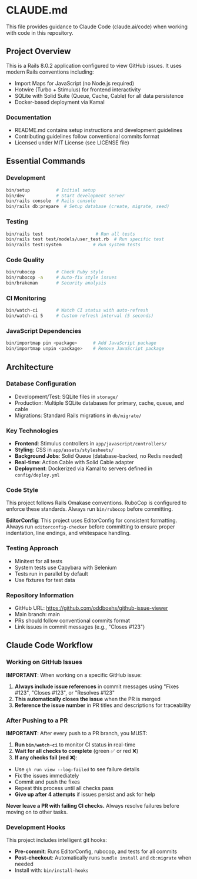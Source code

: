 # CLAUDE.md

This file provides guidance to Claude Code (claude.ai/code) when working with code in this repository.

## Project Overview

This is a Rails 8.0.2 application configured to view GitHub issues. It uses modern Rails conventions including:
- Import Maps for JavaScript (no Node.js required)
- Hotwire (Turbo + Stimulus) for frontend interactivity
- SQLite with Solid Suite (Queue, Cache, Cable) for all data persistence
- Docker-based deployment via Kamal

### Documentation
- README.md contains setup instructions and development guidelines
- Contributing guidelines follow conventional commits format
- Licensed under MIT License (see LICENSE file)

## Essential Commands

### Development
```bash
bin/setup          # Initial setup
bin/dev            # Start development server
bin/rails console  # Rails console
bin/rails db:prepare  # Setup database (create, migrate, seed)
```

### Testing
```bash
bin/rails test                    # Run all tests
bin/rails test test/models/user_test.rb  # Run specific test
bin/rails test:system            # Run system tests
```

### Code Quality
```bash
bin/rubocop        # Check Ruby style
bin/rubocop -a     # Auto-fix style issues
bin/brakeman       # Security analysis
```

### CI Monitoring
```bash
bin/watch-ci       # Watch CI status with auto-refresh
bin/watch-ci 5     # Custom refresh interval (5 seconds)
```

### JavaScript Dependencies
```bash
bin/importmap pin <package>      # Add JavaScript package
bin/importmap unpin <package>    # Remove JavaScript package
```

## Architecture

### Database Configuration
- Development/Test: SQLite files in `storage/`
- Production: Multiple SQLite databases for primary, cache, queue, and cable
- Migrations: Standard Rails migrations in `db/migrate/`

### Key Technologies
- **Frontend**: Stimulus controllers in `app/javascript/controllers/`
- **Styling**: CSS in `app/assets/stylesheets/`
- **Background Jobs**: Solid Queue (database-backed, no Redis needed)
- **Real-time**: Action Cable with Solid Cable adapter
- **Deployment**: Dockerized via Kamal to servers defined in `config/deploy.yml`

### Code Style
This project follows Rails Omakase conventions. RuboCop is configured to enforce these standards. Always run `bin/rubocop` before committing.

**EditorConfig**: This project uses EditorConfig for consistent formatting. Always run `editorconfig-checker` before committing to ensure proper indentation, line endings, and whitespace handling.

### Testing Approach
- Minitest for all tests
- System tests use Capybara with Selenium
- Tests run in parallel by default
- Use fixtures for test data

### Repository Information
- GitHub URL: https://github.com/oddboehs/github-issue-viewer
- Main branch: main
- PRs should follow conventional commits format
- Link issues in commit messages (e.g., "Closes #123")

## Claude Code Workflow

### Working on GitHub Issues
**IMPORTANT**: When working on a specific GitHub issue:

1. **Always include issue references** in commit messages using "Fixes #123", "Closes #123", or "Resolves #123"
2. **This automatically closes the issue** when the PR is merged
3. **Reference the issue number** in PR titles and descriptions for traceability

### After Pushing to a PR
**IMPORTANT**: After every push to a PR branch, you MUST:

1. **Run `bin/watch-ci`** to monitor CI status in real-time
2. **Wait for all checks to complete** (green ✅ or red ❌)
3. **If any checks fail (red ❌)**:
  - Use `gh run view --log-failed` to see failure details
  - Fix the issues immediately
  - Commit and push the fixes
  - Repeat this process until all checks pass
  - **Give up after 4 attempts** if issues persist and ask for help

**Never leave a PR with failing CI checks.** Always resolve failures before moving on to other tasks.

### Development Hooks
This project includes intelligent git hooks:
- **Pre-commit**: Runs EditorConfig, rubocop, and tests for all commits
- **Post-checkout**: Automatically runs `bundle install` and `db:migrate` when needed
- Install with: `bin/install-hooks`
